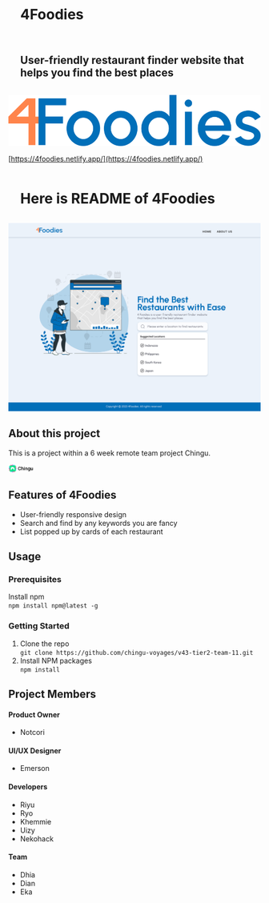 <div id="user-content-toc">
 <ul>
  <summary><h1 style="display: inline-block;">4Foodies</h1></summary>
 </ul>
</div>
<div id="user-content-toc">
 <ul>
  <summary><h2 style="display: inline-block;">User-friendly restaurant finder website that helps you find the best places</h2></summary>
 </ul>
</div>

[![4foodies.svg](/public/4foodies.svg)](https://4foodies.netlify.app/)

[https://4foodies.netlify.app/](https://4foodies.netlify.app/)

<div id="user-content-toc">
 <ul>
  <summary><h1 style="display: inline-block;">Here is README of 4Foodies</h1></summary>
 </ul>
</div>

![Home-page-v3.svg](/public/Home-page-v3.svg)

## About this project

This is a project within a 6 week remote team project Chingu.

<!-- [![chingu-logo.png](/public/chingu-logo.png)](https://www.chingu.io/) -->
<img src="/public/chingu-logo.png" width="10%">

## Features of 4Foodies

- User-friendly responsive design
- Search and find by any keywords you are fancy
- List popped up by cards of each restaurant

## Usage

### Prerequisites

Install npm  
`npm install npm@latest -g`

### Getting Started

1. Clone the repo  
   `git clone https://github.com/chingu-voyages/v43-tier2-team-11.git`
2. Install NPM packages  
   `npm install`

## Project Members

#### Product Owner

- Notcori

#### UI/UX Designer

- Emerson

#### Developers

- Riyu
- Ryo
- Khemmie
- Uizy
- Nekohack

#### Team

- Dhia
- Dian
- Eka
